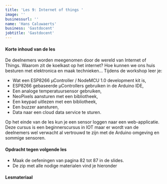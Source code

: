 ```yaml
---
title: 'Les 9: Internet of things '
image: ''
businessurl: ''
name: 'Hans Caluwaerts'
business: 'Gastdocent'
jobtitle: 'Gastdocent'
---
```

> 
#### Korte inhoud van de les
De deelnemers worden meegenomen door de wereld van Internet of Things. Waarom zit de koelkast op het internet? Hoe kunnen we ons huis besturen met elektronica en maak technieken... 
Tijdens de workshop leer je:
- Wat een ESP8266 μController / NodeMCU 1.0 development kit is,
- ESP8266 gebaseerde μControllers gebruiken in de Arduino IDE,
- Een analoge temperatuursensor gebruiken,
- NeoPixels aansturen met een bibliotheek,
- Een keypad uitlezen met een bibliotheek,
- Een buzzer aansturen,
- Data naar een cloud data service te sturen. 

Op het einde van de les kun je een sensor loggen naar een web-applicatie. Deze cursus is een beginnerscursus in IOT maar er wordt van de deelnemers wel verwacht al vertrouwd te zijn met de Arduino omgeving en sommige sensoren.

#### Opdracht tegen volgende les
- Maak de oefeningen van pagina 82 tot 87 in de slides.
- De zip met alle nodige materialen vind je hieronder

#### Lesmateriaal


<!--
- [Link naar het eerste deel van de les](https://youtu.be/bdCk81ZqBB8)
- [Link naar het tweede deel van de les](https://youtu.be/5cmPtsJzsqI)
- [Zip te downloaden voor de les]({{site.baseurl}}/assets/images/Lesson12/PAKKET DATA.zip)
- [Zip om te downloaden met bibliotheek die je nodig hebt voor IOT]({{site.baseurl}}/assets/images/Lesson12/Keypad.zip)
- [Filmpje uit de les]({{site.baseurl}}/assets/images/Lesson12/filmpje.mp4)
- [Opdracht tegen de volgende les]({{site.baseurl}}/assets/images/Lesson12/IoT_oefening_v1.0_helpsketch.zip). Vervang de ???? door de juiste code om de sketch te laten werken. 


#### Interesante links 

-->